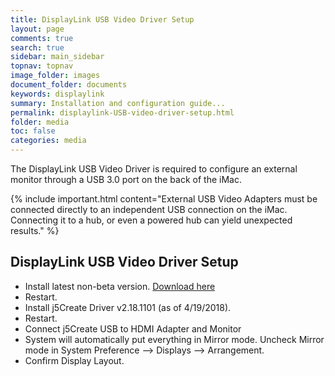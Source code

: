 ```yaml
---
title: DisplayLink USB Video Driver Setup
layout: page
comments: true
search: true
sidebar: main_sidebar
topnav: topnav
image_folder: images
document_folder: documents
keywords: displaylink
summary: Installation and configuration guide...
permalink: displaylink-USB-video-driver-setup.html
folder: media
toc: false
categories: media
---
```


The DisplayLink USB Video Driver is required to configure an external monitor through a USB 3.0 port on the back of the iMac.

{% include important.html content="External USB Video Adapters must be connected directly to an independent USB connection on the iMac.  Connecting it to a hub, or even a powered hub can yield unexpected results." %}

## DisplayLink USB Video Driver Setup

- Install latest non-beta version.  [Download here](http://www.displaylink.com)
- Restart.
- Install j5Create Driver v2.18.1101 (as of 4/19/2018).
- Restart.
- Connect j5Create USB to HDMI Adapter and Monitor
- System will automatically put everything in Mirror mode.  Uncheck Mirror mode in System Preference --> Displays --> Arrangement.
- Confirm Display Layout.
